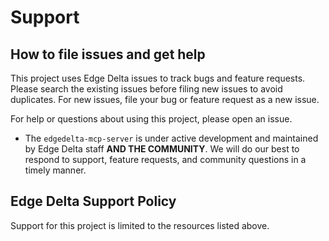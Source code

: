 # Support

## How to file issues and get help

This project uses Edge Delta issues to track bugs and feature requests. Please search the existing issues before filing new issues to avoid duplicates. For new issues, file your bug or feature request as a new issue.

For help or questions about using this project, please open an issue.

- The `edgedelta-mcp-server` is under active development and maintained by Edge Delta staff **AND THE COMMUNITY**. We will do our best to respond to support, feature requests, and community questions in a timely manner.

## Edge Delta Support Policy

Support for this project is limited to the resources listed above.
